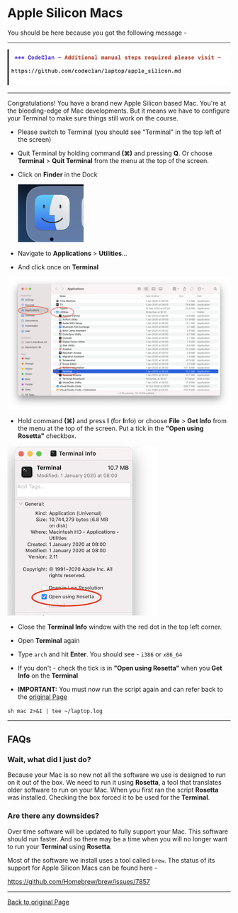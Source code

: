 # Apple Silicon Macs

You should be here because you got the following message -

---

![Terminal Messgage](images/terminal_msg.png)

---

Congratulations! You have a brand new Apple Silicon based Mac. You're at the bleeding-edge of Mac developments. But it means we have to configure your Terminal to make sure things still work on the course.

- Please switch to Terminal (you should see "Terminal" in the top left of the screen)

- Quit Terminal by holding command **(&#8984;)** and pressing **Q**. Or choose **Terminal**  > **Quit Terminal** from the menu at the top of the screen.

- Click on **Finder** in the Dock

  ![Finder](images/finder.png)

- Navigate to **Applications** > **Utilities**...

- And click once on **Terminal**

![Finder - Terminal](images/finder_terminal.png)

- Hold command **(&#8984;)** and press **I** (for **I**nfo) or choose **File** > **Get Info** from the menu at the top of the screen. Put a tick in the **"Open using Rosetta"** checkbox.

![Get Info](images/get_info.png)

- Close the **Terminal Info** window with the red dot in the top left corner.

- Open **Terminal** again  

- Type `arch` and hit **Enter**. You should see - `i386` or `x86_64`

- If you don't - check the tick is in **"Open using Rosetta"** when you **Get Info** on the **Terminal**

- **IMPORTANT:** You must now run the script again and can refer back to the [original Page](https://github.com/codeclan/laptop)

```sh mac 2>&1 | tee ~/laptop.log```


---

## FAQs

### Wait, what did I just do?

Because your Mac is so new not all the software we use is designed to run on it out of the box. We need to run it using **Rosetta**, a tool that translates older software to run on your Mac. When you first ran the script **Rosetta** was installed. Checking the box forced it to be used for the **Terminal**.

### Are there any downsides?

Over time software will be updated to fully support your Mac. This software should run faster. And so there may be a time when you will no longer want to run your **Terminal** using **Rosetta**.

Most of the software we install uses a tool called `brew`. The status of its support for Apple Silicon Macs can be found here -

https://github.com/Homebrew/brew/issues/7857

---






[Back to original Page](https://github.com/codeclan/laptop)


